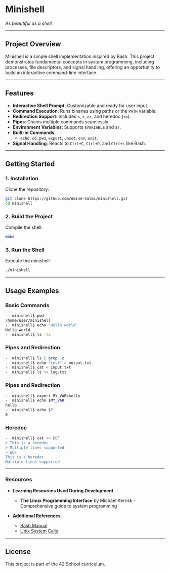 # **Minishell**  
*As beautiful as a shell.*

---

## **Project Overview**  
Minishell is a simple shell implementation inspired by Bash. This project demonstrates fundamental concepts in system programming, including processes, file descriptors, and signal handling, offering an opportunity to build an interactive command-line interface.

---

## **Features**  
- **Interactive Shell Prompt**: Customizable and ready for user input.  
- **Command Execution**: Runs binaries using paths or the `PATH` variable.  
- **Redirection Support**: Includes `<`, `>`, `>>`, and heredoc (`<<`).  
- **Pipes**: Chains multiple commands seamlessly.  
- **Environment Variables**: Supports `$VARIABLE` and `$?`.  
- **Built-in Commands**:  
  - `echo`, `cd`, `pwd`, `export`, `unset`, `env`, `exit`.  
- **Signal Handling**: Reacts to `Ctrl+C`, `Ctrl+D`, and `Ctrl+\` like Bash.  

---

## **Getting Started**  
### 1. Installation  
Clone the repository:  
  ```bash
  git clone https://github.com/Amine-Salmi/minishell.git
  cd minishell
  ```
### 2. Build the Project  
Compile the shell:
  ```bash
  make
  ```
### 3. Run the Shell
Execute the minishell:
  ```bash
  ./minishell
  ```

---

## **Usage Examples**
###  Basic Commands
  ```bash
  -  minishell$ pwd
  /home/user/minishell
  -  minishell$ echo "Hello world"
  Hello world
  -  minishell$ ls -la
  ```
### Pipes and Redirection
  ```bash
  -  minishell$ ls | grep .c
  -  minishell$ echo "test" > output.txt
  -  minishell$ cat < input.txt
  -  minishell$ ls >> log.txt
  ```

### Pipes and Redirection
  ```bash
  -  minishell$ export MY_VAR=hello
  -  minishell$ echo $MY_VAR
  hello
  -  minishell$ echo $?
  0
  ```

### Heredoc
  ```bash
  -  minishell$ cat << EOF
  > This is a heredoc
  > Multiple lines supported
  > EOF
  This is a heredoc
  Multiple lines supported
  ```

---

### Resources
- **Learning Resources Used During Development**
  - **The Linux Programming Interface** by Michael Kerrisk - Comprehensive guide to system programming

- **Additional References**
  - [Bash Manual](https://www.gnu.org/software/bash/manual/)
  - [Unix System Calls](https://man7.org/linux/man-pages/)

---
## **License**
This project is part of the 42 School curriculum.